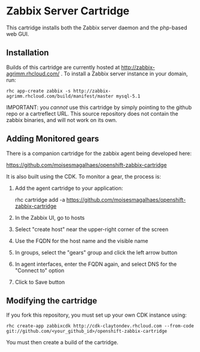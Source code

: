 # Zabbix Server Cartridge

This cartridge installs both the Zabbix server daemon and the php-based web GUI.

## Installation

Builds of this cartridge are currently hosted at http://zabbix-agrimm.rhcloud.com/ .
To install a Zabbix server instance in your domain, run:

    rhc app-create zabbix -s http://zabbix-agrimm.rhcloud.com/build/manifest/master mysql-5.1

IMPORTANT: you *cannot* use this cartridge by simply pointing to the
github repo or a cartreflect URL.  This source repository does not
contain the zabbix binaries, and will not work on its own.

## Adding Monitored gears

There is a companion cartridge for the zabbix agent being developed here:

https://github.com/moisesmagalhaes/openshift-zabbix-cartridge

It is also built using the CDK.  To monitor a gear, the process is:

1. Add the agent cartridge to your application:

    rhc cartridge add -a <appname> https://github.com/moisesmagalhaes/openshift-zabbix-cartridge

2. In the Zabbix UI, go to hosts
3. Select "create host" near the upper-right corner of the screen
4. Use the FQDN for the host name and the visible name
5. In groups, select the "gears" group and click the left arrow button
6. In agent interfaces, enter the FQDN again, and select DNS for the "Connect to" option
7. Click to Save button

## Modifying the cartridge

If you fork this repository, you must set up your own CDK instance using:

    rhc create-app zabbixcdk http://cdk-claytondev.rhcloud.com --from-code git://github.com/<your_github_id>/openshift-zabbix-cartridge

You must then create a build of the cartridge.
